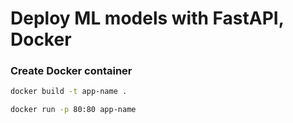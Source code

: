 # Deploy ML models with FastAPI, Docker

###  Create Docker container

```bash
docker build -t app-name .

docker run -p 80:80 app-name
```


